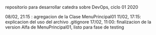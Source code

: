 repositorio para desarrollar catedra sobre DevOps, ciclo 01 2020

08/02, 21:15 : agregacion de la Clase MenuPrincipal01
11/02, 17:15: explicacion del uso del archivo .gitignore
17/02, 11:00: finalizacion de la version Alfa de MenuPrincipal01, listo para fase de testing
